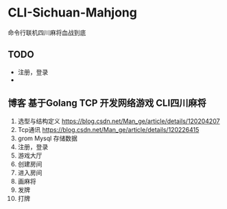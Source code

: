 # CLI-Sichuan-Mahjong
命令行联机四川麻将血战到底


## TODO
- 注册，登录
- 

## 博客  基于Golang TCP 开发网络游戏 CLI四川麻将
1. 选型与结构定义  https://blog.csdn.net/Man_ge/article/details/120204207
2. Tcp通讯    https://blog.csdn.net/Man_ge/article/details/120226415
3. grom Mysql 存储数据  
4. 注册，登录    
5. 游戏大厅
6. 创建房间
7. 进入房间
8. 画麻将
9. 发牌
10. 打牌